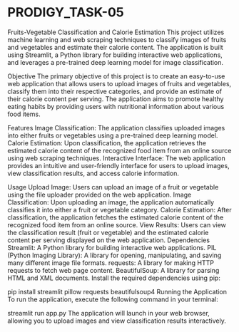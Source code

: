 # PRODIGY_TASK-05


Fruits-Vegetable Classification and Calorie Estimation
This project utilizes machine learning and web scraping techniques to classify images of fruits and vegetables and estimate their calorie content. The application is built using Streamlit, a Python library for building interactive web applications, and leverages a pre-trained deep learning model for image classification.

Objective
The primary objective of this project is to create an easy-to-use web application that allows users to upload images of fruits and vegetables, classify them into their respective categories, and provide an estimate of their calorie content per serving. The application aims to promote healthy eating habits by providing users with nutritional information about various food items.

Features
Image Classification: The application classifies uploaded images into either fruits or vegetables using a pre-trained deep learning model.
Calorie Estimation: Upon classification, the application retrieves the estimated calorie content of the recognized food item from an online source using web scraping techniques.
Interactive Interface: The web application provides an intuitive and user-friendly interface for users to upload images, view classification results, and access calorie information.

Usage
Upload Image: Users can upload an image of a fruit or vegetable using the file uploader provided on the web application.
Image Classification: Upon uploading an image, the application automatically classifies it into either a fruit or vegetable category.
Calorie Estimation: After classification, the application fetches the estimated calorie content of the recognized food item from an online source.
View Results: Users can view the classification result (fruit or vegetable) and the estimated calorie content per serving displayed on the web application.
Dependencies
Streamlit: A Python library for building interactive web applications.
PIL (Python Imaging Library): A library for opening, manipulating, and saving many different image file formats.
requests: A library for making HTTP requests to fetch web page content.
BeautifulSoup: A library for parsing HTML and XML documents.
Install the required dependencies using pip:

pip install streamlit pillow requests beautifulsoup4
Running the Application
To run the application, execute the following command in your terminal:


streamlit run app.py
The application will launch in your web browser, allowing you to upload images and view classification results interactively.
